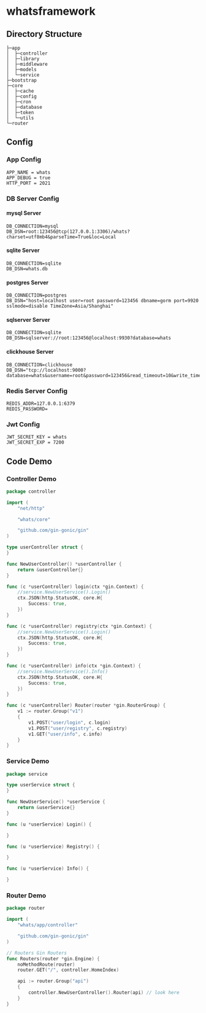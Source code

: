 # whatsframework

## Directory Structure

```
├─app
│  ├─controller
│  ├─library
│  ├─middleware
│  ├─models
│  └─service
├─bootstrap
├─core
│  ├─cache
│  ├─config
│  ├─cron
│  ├─database
│  ├─token
│  └─utils
└─router
```

## Config

### App Config
```dotenv
APP_NAME = whats
APP_DEBUG = true
HTTP_PORT = 2021
```

### DB Server Config

#### mysql Server

```dotenv
DB_CONNECTION=mysql
DB_DSN=root:123456@tcp(127.0.0.1:3306)/whats?charset=utf8mb4&parseTime=True&loc=Local
```

#### sqlite Server

```dotenv
DB_CONNECTION=sqlite
DB_DSN=whats.db
```

#### postgres Server

```dotenv
DB_CONNECTION=postgres
DB_DSN="host=localhost user=root password=123456 dbname=gorm port=9920 sslmode=disable TimeZone=Asia/Shanghai"
```

#### sqlserver Server

```dotenv
DB_CONNECTION=sqlite
DB_DSN=sqlserver://root:123456@localhost:9930?database=whats
```

#### clickhouse Server

```dotenv
DB_CONNECTION=clickhouse
DB_DSN="tcp://localhost:9000?database=whats&username=root&password=123456&read_timeout=10&write_timeout=20
```

### Redis Server Config
```dotenv
REDIS_ADDR=127.0.0.1:6379
REDIS_PASSWORD=
```
### Jwt Config

```dotenv
JWT_SECRET_KEY = whats
JWT_SECRET_EXP = 7200
```

## Code Demo

### Controller Demo

```go
package controller

import (
	"net/http"

	"whats/core"

	"github.com/gin-gonic/gin"
)

type userController struct {
}

func NewUserController() *userController {
	return &userController{}
}

func (c *userController) login(ctx *gin.Context) {
	//service.NewUserService().Login()
	ctx.JSON(http.StatusOK, core.H{
		Success: true,
	})
}

func (c *userController) registry(ctx *gin.Context) {
	//service.NewUserService().Login()
	ctx.JSON(http.StatusOK, core.H{
		Success: true,
	})
}

func (c *userController) info(ctx *gin.Context) {
	//service.NewUserService().Info()
	ctx.JSON(http.StatusOK, core.H{
		Success: true,
	})
}

func (c *userController) Router(router *gin.RouterGroup) {
	v1 := router.Group("v1")
	{
		v1.POST("user/login", c.login)
		v1.POST("user/registry", c.registry)
		v1.GET("user/info", c.info)
	}
}

```

### Service Demo

```go
package service

type userService struct {
}

func NewUserService() *userService {
	return &userService{}
}

func (u *userService) Login() {

}

func (u *userService) Registry() {

}

func (u *userService) Info() {

}
```

### Router Demo

```go
package router

import (
	"whats/app/controller"

	"github.com/gin-gonic/gin"
)

// Routers Gin Routers
func Routers(router *gin.Engine) {
	noMethodRoute(router)
	router.GET("/", controller.HomeIndex)

	api := router.Group("api")
	{
		controller.NewUserController().Router(api) // look here
	}
}

```